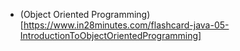 - (Object Oriented Programming) [https://www.in28minutes.com/flashcard-java-05-IntroductionToObjectOrientedProgramming]